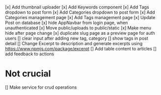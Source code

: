 [x] Add thumbnail uploader
[x] Add Keywords component
[x] Add Tags dropdown to post form
[x] Add Categories dropdown to post form
[x] Add Categories management page
[x] Add Tags management page
[x] Update Post on database
[x] hide AppNavbar from login page, when unauthenticated
[x] Move public/uploads to public/static
[x] Make menu hide after page change
[x] duplicate slug page as a preview page for auth users
[] clear input after adding new tag, category
[] show tags in post detail
[] Change Excerpt to description and generate excerpts using https://www.npmjs.com/package/excerpt
[] Add table content to articles
[] add feedback to actions

# Not crucial

[] Make service for crud operations
